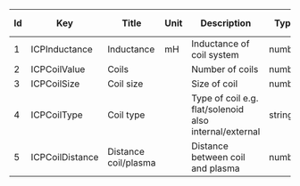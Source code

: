 |Id  |  Key            | Title                | Unit | Description                      | Type    | Occ   | Allowed values                     |
| ------|----------       | ---------------------| -----|----------------------------      | ------- | ----- | -----------------------------------|
|1  | ICPInductance   | Inductance        | mH | Inductance of coil system        | number  | 1     |                                    | 
|2  | ICPCoilValue    | Coils                |  | Number of coils                  | number  | 1     |                                    | 
|3  | ICPCoilSize     | Coil size            |  | Size of coil                     | number  | 1     |                                    | 
|4  | ICPCoilType     | Coil type            |  | Type of coil e.g. flat/solenoid also internal/external                     | string  | 1     ||
|5  | ICPCoilDistance | Distance coil/plasma |  | Distance between coil and plasma | number  | 1     |                                    | 